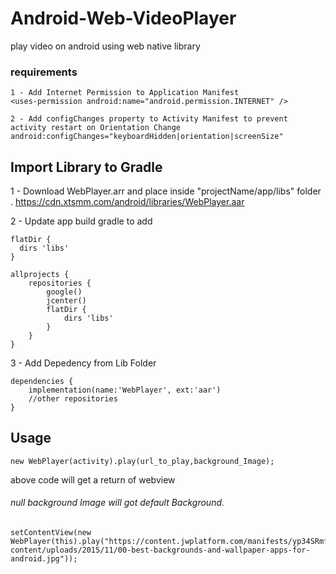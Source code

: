# Android-Web-VideoPlayer
play video on android using web native library

### requirements
```
1 - Add Internet Permission to Application Manifest
<uses-permission android:name="android.permission.INTERNET" />

2 - Add configChanges property to Activity Manifest to prevent activity restart on Orientation Change
android:configChanges="keyboardHidden|orientation|screenSize"

```

## Import Library to Gradle

1 - Download WebPlayer.arr and place inside "projectName/app/libs" folder .
https://cdn.xtsmm.com/android/libraries/WebPlayer.aar

2 - Update app build gradle to add
```
flatDir {
  dirs 'libs'
}
```
```
allprojects {
    repositories {
        google()
        jcenter()
        flatDir {
            dirs 'libs'
        }
    }
}
```

3 - Add Depedency from Lib Folder

```
dependencies {
    implementation(name:'WebPlayer', ext:'aar')
    //other repositories
}
```

## Usage
```
new WebPlayer(activity).play(url_to_play,background_Image);
```
above code will get a return of webview
###### null background Image will got default Background.

```
setContentView(new WebPlayer(this).play("https://content.jwplatform.com/manifests/yp34SRmf.m3u8","https://cdn57.androidauthority.net/wp-content/uploads/2015/11/00-best-backgrounds-and-wallpaper-apps-for-android.jpg"));
```
